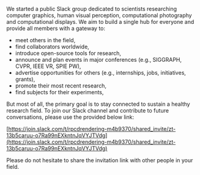 We started a public Slack group dedicated to scientists researching computer graphics, human visual perception, computational photography and computational displays. We aim to build a single hub for everyone and provide all members with a gateway to:

- meet others in the field,
- find collaborators worldwide,
- introduce open-source tools for research,
- announce and plan events in major conferences (e.g., SIGGRAPH, CVPR, IEEE VR, SPIE PW),
- advertise opportunities for others (e.g., internships, jobs, initiatives, grants),
- promote their most recent research,
- find subjects for their experiments,

But most of all, the primary goal is to stay connected to sustain a healthy research field. To join our Slack channel and contribute to future conversations, please use the provided below link:


[https://join.slack.com/t/rpcdrendering-m4b9370/shared_invite/zt-13b5caruu-o7Ra99nEXkntnJqVYJTVdg](https://join.slack.com/t/rpcdrendering-m4b9370/shared_invite/zt-13b5caruu-o7Ra99nEXkntnJqVYJTVdg)

Please do not hesitate to share the invitation link with other people in your field.
